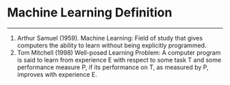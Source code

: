 # Machine Learning Definition
----------------------------------------------------------------------------------------------------------------------------------------
1) Arthur Samuel (1959). Machine Learning: Field of study that gives computers the ability to learn without being explicitly programmed.
2) Tom Mitchell (1998) Well-posed Learning Problem: A computer program is said to learn from experience E with respect to some task T and some performance measure P, if its performance on T, as measured by P, improves with experience E. 


